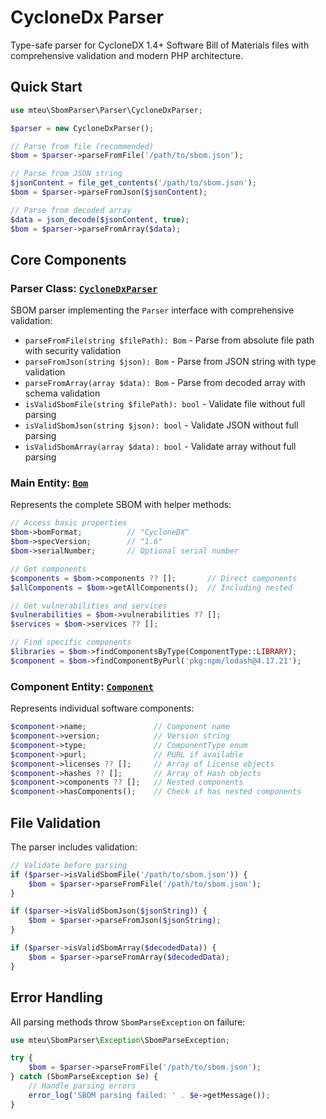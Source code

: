 # CycloneDx Parser

Type-safe parser for CycloneDX 1.4+ Software Bill of Materials files with comprehensive validation and modern PHP architecture.

## Quick Start

```php
use mteu\SbomParser\Parser\CycloneDxParser;

$parser = new CycloneDxParser();

// Parse from file (recommended)
$bom = $parser->parseFromFile('/path/to/sbom.json');

// Parse from JSON string
$jsonContent = file_get_contents('/path/to/sbom.json');
$bom = $parser->parseFromJson($jsonContent);

// Parse from decoded array
$data = json_decode($jsonContent, true);
$bom = $parser->parseFromArray($data);
```

## Core Components

### Parser Class: [`CycloneDxParser`](../src/Parser/CycloneDxParser.php)
SBOM parser implementing the `Parser` interface with comprehensive validation:

- `parseFromFile(string $filePath): Bom` - Parse from absolute file path with security validation
- `parseFromJson(string $json): Bom` - Parse from JSON string with type validation
- `parseFromArray(array $data): Bom` - Parse from decoded array with schema validation
- `isValidSbomFile(string $filePath): bool` - Validate file without full parsing
- `isValidSbomJson(string $json): bool` - Validate JSON without full parsing
- `isValidSbomArray(array $data): bool` - Validate array without full parsing

### Main Entity: [`Bom`](../src/Entity/Bom.php)
Represents the complete SBOM with helper methods:

```php
// Access basic properties
$bom->bomFormat;          // "CycloneDX"
$bom->specVersion;        // "1.6"
$bom->serialNumber;       // Optional serial number

// Get components
$components = $bom->components ?? [];       // Direct components
$allComponents = $bom->getAllComponents();  // Including nested

// Get vulnerabilities and services
$vulnerabilities = $bom->vulnerabilities ?? [];
$services = $bom->services ?? [];

// Find specific components
$libraries = $bom->findComponentsByType(ComponentType::LIBRARY);
$component = $bom->findComponentByPurl('pkg:npm/lodash@4.17.21');
```

### Component Entity: [`Component`](../src/Entity/Component.php)

Represents individual software components:

```php
$component->name;               // Component name
$component->version;            // Version string
$component->type;               // ComponentType enum
$component->purl;               // PURL if available
$component->licenses ?? [];     // Array of License objects
$component->hashes ?? [];       // Array of Hash objects
$component->components ?? [];   // Nested components
$component->hasComponents();    // Check if has nested components
```

## File Validation

The parser includes validation:

```php
// Validate before parsing
if ($parser->isValidSbomFile('/path/to/sbom.json')) {
    $bom = $parser->parseFromFile('/path/to/sbom.json');
}

if ($parser->isValidSbomJson($jsonString)) {
    $bom = $parser->parseFromJson($jsonString);
}

if ($parser->isValidSbomArray($decodedData)) {
    $bom = $parser->parseFromArray($decodedData);
}
```

## Error Handling

All parsing methods throw `SbomParseException` on failure:

```php
use mteu\SbomParser\Exception\SbomParseException;

try {
    $bom = $parser->parseFromFile('/path/to/sbom.json');
} catch (SbomParseException $e) {
    // Handle parsing errors
    error_log('SBOM parsing failed: ' . $e->getMessage());
}
```
